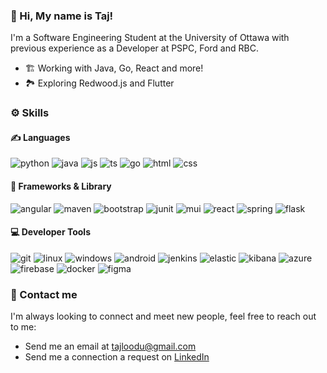 ### :wave: Hi, My name is Taj!

I'm a Software Engineering Student at the University of Ottawa with previous experience as a Developer at PSPC, Ford and RBC.
* 🏗️ Working with Java, Go, React and more!
* 🏞️ Exploring Redwood.js and Flutter

### ⚙️ Skills
#### ✍️ Languages
![python](https://img.shields.io/badge/Python-FFD43B?style=for-the-badge&logo=python&logoColor=blue) ![java](https://img.shields.io/badge/OpenJDK-ED8B00?style=for-the-badge&logo=openjdk&logoColor=white) ![js](https://img.shields.io/badge/JavaScript-323330?style=for-the-badge&logo=javascript&logoColor=F7DF1E) ![ts](https://img.shields.io/badge/TypeScript-007ACC?style=for-the-badge&logo=typescript&logoColor=white) ![go](https://img.shields.io/badge/Go-00ADD8?style=for-the-badge&logo=go&logoColor=white) ![html](https://img.shields.io/badge/HTML5-E34F26?style=for-the-badge&logo=html5&logoColor=white) ![css](https://img.shields.io/badge/CSS3-1572B6?style=for-the-badge&logo=css3&logoColor=white)

#### 🚧 Frameworks & Library
![angular](https://img.shields.io/badge/Angular-DD0031?style=for-the-badge&logo=angular&logoColor=white) ![maven](https://img.shields.io/badge/apache_maven-C71A36?style=for-the-badge&logo=apachemaven&logoColor=white) ![bootstrap](https://img.shields.io/badge/Bootstrap-563D7C?style=for-the-badge&logo=bootstrap&logoColor=white) ![junit](https://img.shields.io/badge/Junit5-25A162?style=for-the-badge&logo=junit5&logoColor=white) ![mui](https://img.shields.io/badge/Material%20UI-007FFF?style=for-the-badge&logo=mui&logoColor=white) ![react](https://img.shields.io/badge/React-20232A?style=for-the-badge&logo=react&logoColor=61DAFB) ![spring](https://img.shields.io/badge/Spring-6DB33F?style=for-the-badge&logo=spring&logoColor=white) ![flask](https://img.shields.io/badge/Flask-000000?style=for-the-badge&logo=flask&logoColor=white)

#### 💻 Developer Tools
![git](https://img.shields.io/badge/GIT-E44C30?style=for-the-badge&logo=git&logoColor=white) ![linux](https://img.shields.io/badge/Linux-FCC624?style=for-the-badge&logo=linux&logoColor=black) ![windows](https://img.shields.io/badge/Windows-0078D6?style=for-the-badge&logo=windows&logoColor=white) ![android](https://img.shields.io/badge/Android_Studio-3DDC84?style=for-the-badge&logo=android-studio&logoColor=white) ![jenkins](https://img.shields.io/badge/Jenkins-D24939?style=for-the-badge&logo=Jenkins&logoColor=white) ![elastic](https://img.shields.io/badge/Elastic_Search-005571?style=for-the-badge&logo=elasticsearch&logoColor=white) ![kibana](https://img.shields.io/badge/Kibana-005571?style=for-the-badge&logo=Kibana&logoColor=white) ![azure](https://img.shields.io/badge/microsoft%20azure-0089D6?style=for-the-badge&logo=microsoft-azure&logoColor=white) ![firebase](https://img.shields.io/badge/firebase-ffca28?style=for-the-badge&logo=firebase&logoColor=black) ![docker](https://img.shields.io/badge/Docker-2CA5E0?style=for-the-badge&logo=docker&logoColor=white) ![figma](https://img.shields.io/badge/Figma-F24E1E?style=for-the-badge&logo=figma&logoColor=white)

### :email: Contact me
I'm always looking to connect and meet new people, feel free to reach out to me:
* Send me an email at tajloodu@gmail.com
* Send me a connection a request on [LinkedIn](https://www.linkedin.com/in/tajloodu/)
